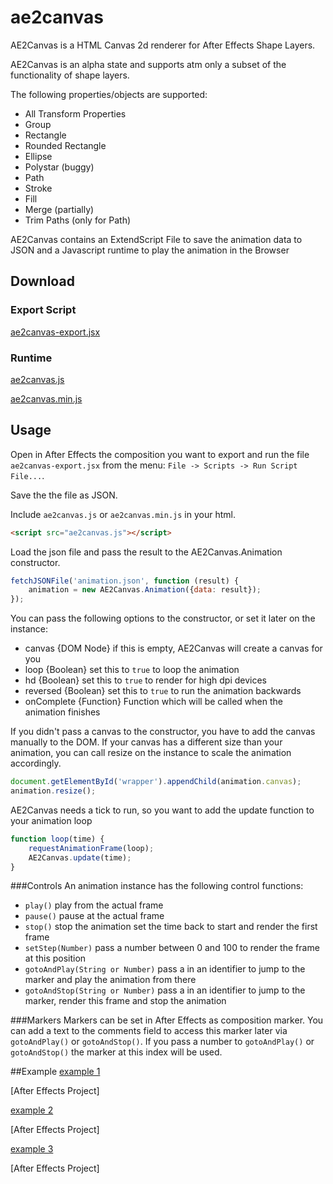 ae2canvas
=========

AE2Canvas is a HTML Canvas 2d renderer for After Effects Shape Layers.

AE2Canvas is an alpha state and supports atm only a subset of the functionality of shape layers.

The following properties/objects are supported:
* All Transform Properties
* Group
* Rectangle
* Rounded Rectangle
* Ellipse
* Polystar (buggy)
* Path
* Stroke
* Fill
* Merge (partially)
* Trim Paths (only for Path)

AE2Canvas contains an ExtendScript File to save the animation data to JSON and a Javascript runtime to play the animation in the Browser

## Download
### Export Script
[ae2canvas-export.jsx](https://raw.githubusercontent.com/ascii-husky/ae2canvas/master/build/ae2canvas-export.jsx)
### Runtime
[ae2canvas.js](https://raw.githubusercontent.com/ascii-husky/ae2canvas/master/build/ae2canvas.js)

[ae2canvas.min.js](https://raw.githubusercontent.com/ascii-husky/ae2canvas/master/build/ae2canvas.min.js)
## Usage
Open in After Effects the composition you want to export and run the file `ae2canvas-export.jsx` from the menu: `File -> Scripts -> Run Script File...`.

Save the the file as JSON.

Include `ae2canvas.js` or `ae2canvas.min.js` in your html.
```html
<script src="ae2canvas.js"></script>
```
Load the json file and pass the result to the AE2Canvas.Animation constructor.
```javascript
fetchJSONFile('animation.json', function (result) {
    animation = new AE2Canvas.Animation({data: result});
});
```
You can pass the following options to the constructor, or set it later on the instance:
* canvas {DOM Node} if this is empty, AE2Canvas will create a canvas for you
* loop {Boolean} set this to `true` to loop the animation
* hd {Boolean} set this to `true` to render for high dpi devices
* reversed {Boolean} set this to `true` to run the animation backwards
* onComplete {Function} Function which will be called when the animation finishes

If you didn't pass a canvas to the constructor, you have to add the canvas manually to the DOM.
If your canvas has a different size than your animation, you can call resize on the instance to scale the animation accordingly.
```javascript
document.getElementById('wrapper').appendChild(animation.canvas);
animation.resize();
```
AE2Canvas needs a tick to run, so you want to add the update function to your animation loop
```javascript
function loop(time) {
    requestAnimationFrame(loop);
    AE2Canvas.update(time);
}
```

###Controls
An animation instance has the following control functions:
* `play()` play from the actual frame
* `pause()` pause at the actual frame
* `stop()` stop the animation set the time back to start and render the first frame
* `setStep(Number)` pass a number between 0 and 100 to render the frame at this position
* `gotoAndPlay(String or Number)` pass a in an identifier to jump to the marker and play the animation from there
* `gotoAndStop(String or Number)` pass a in an identifier to jump to the marker, render this frame and stop the animation

###Markers
Markers can be set in After Effects as composition marker. You can add a text to the comments field to access this marker later via `gotoAndPlay()` or `gotoAndStop()`.
If you pass a number to `gotoAndPlay()` or `gotoAndStop()` the marker at this index will be used.

##Example
[example 1](http://ascii-husky.github.io/ae2canvas/example1.html)

[After Effects Project]


[example 2](http://ascii-husky.github.io/ae2canvas/example2.html)

[After Effects Project]


[example 3](http://ascii-husky.github.io/ae2canvas/example3.html)

[After Effects Project]


